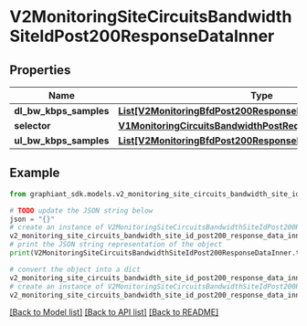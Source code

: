 # V2MonitoringSiteCircuitsBandwidthSiteIdPost200ResponseDataInner


## Properties

Name | Type | Description | Notes
------------ | ------------- | ------------- | -------------
**dl_bw_kbps_samples** | [**List[V2MonitoringBfdPost200ResponseDataInnerSamplesInner]**](V2MonitoringBfdPost200ResponseDataInnerSamplesInner.md) |  | [optional] 
**selector** | [**V1MonitoringCircuitsBandwidthPostRequestSelectorsInner**](V1MonitoringCircuitsBandwidthPostRequestSelectorsInner.md) |  | [optional] 
**ul_bw_kbps_samples** | [**List[V2MonitoringBfdPost200ResponseDataInnerSamplesInner]**](V2MonitoringBfdPost200ResponseDataInnerSamplesInner.md) |  | [optional] 

## Example

```python
from graphiant_sdk.models.v2_monitoring_site_circuits_bandwidth_site_id_post200_response_data_inner import V2MonitoringSiteCircuitsBandwidthSiteIdPost200ResponseDataInner

# TODO update the JSON string below
json = "{}"
# create an instance of V2MonitoringSiteCircuitsBandwidthSiteIdPost200ResponseDataInner from a JSON string
v2_monitoring_site_circuits_bandwidth_site_id_post200_response_data_inner_instance = V2MonitoringSiteCircuitsBandwidthSiteIdPost200ResponseDataInner.from_json(json)
# print the JSON string representation of the object
print(V2MonitoringSiteCircuitsBandwidthSiteIdPost200ResponseDataInner.to_json())

# convert the object into a dict
v2_monitoring_site_circuits_bandwidth_site_id_post200_response_data_inner_dict = v2_monitoring_site_circuits_bandwidth_site_id_post200_response_data_inner_instance.to_dict()
# create an instance of V2MonitoringSiteCircuitsBandwidthSiteIdPost200ResponseDataInner from a dict
v2_monitoring_site_circuits_bandwidth_site_id_post200_response_data_inner_from_dict = V2MonitoringSiteCircuitsBandwidthSiteIdPost200ResponseDataInner.from_dict(v2_monitoring_site_circuits_bandwidth_site_id_post200_response_data_inner_dict)
```
[[Back to Model list]](../README.md#documentation-for-models) [[Back to API list]](../README.md#documentation-for-api-endpoints) [[Back to README]](../README.md)


